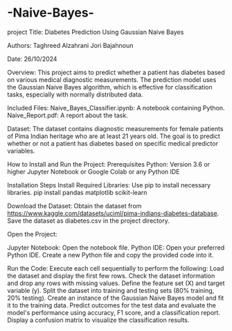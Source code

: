 # -Naive-Bayes-
project Title: Diabetes Prediction Using Gaussian Naive Bayes

Authors: 
Taghreed Alzahrani
Jori Bajahnoun

Date: 26/10/2024

Overview:
This project aims to predict whether a patient has diabetes based on various medical diagnostic measurements. The prediction model uses the Gaussian Naive Bayes algorithm, which is effective for classification tasks, especially with normally distributed data.

Included Files: Naive_Bayes_Classifier.ipynb: A notebook containing Python. Naive_Report.pdf: A report about the task. 

Dataset:
The dataset contains diagnostic measurements for female patients of Pima Indian heritage who are at least 21 years old. The goal is to predict whether or not a patient has diabetes based on specific medical predictor variables.

How to Install and Run the Project:
Prerequisites
Python: Version 3.6 or higher
Jupyter Notebook or Google Colab or any Python IDE

Installation Steps
Install Required Libraries: Use pip to install necessary libraries.
pip install pandas matplotlib scikit-learn

Download the Dataset: Obtain the dataset from https://www.kaggle.com/datasets/uciml/pima-indians-diabetes-database.
Save the dataset as diabetes.csv in the project directory.

Open the Project:

Jupyter Notebook: Open the notebook file.
Python IDE:
Open your preferred Python IDE.
Create a new Python file and copy the provided code into it.

Run the Code: Execute each cell sequentially to perform the following:
Load the dataset and display the first few rows.
Check the dataset information and drop any rows with missing values.
Define the feature set (X) and target variable (y).
Split the dataset into training and testing sets (80% training, 20% testing).
Create an instance of the Gaussian Naive Bayes model and fit it to the training data.
Predict outcomes for the test data and evaluate the model's performance using accuracy, F1 score, and a classification report.
Display a confusion matrix to visualize the classification results.
